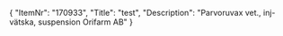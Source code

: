 {
  "ItemNr": "170933",
  "Title": "test",
  "Description": "Parvoruvax vet., inj-vätska, suspension Orifarm AB"
}